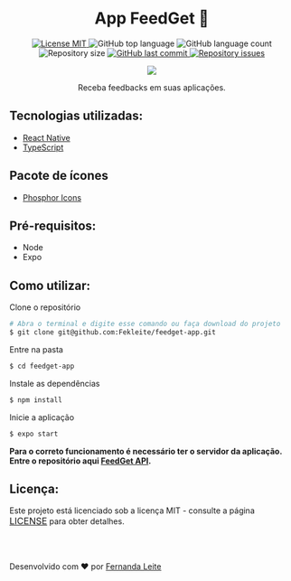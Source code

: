 <h1 align="center">App FeedGet 💬</h1>

<p align="center">
  <a href="https://opensource.org/licenses/MIT">
    <img src="https://img.shields.io/badge/License-MIT-7B61FF" alt="License MIT">
  </a>
  
  <img alt="GitHub top language" src="https://img.shields.io/github/languages/top/Fekleite/letmeask?color=7B61FF">

  <img alt="GitHub language count" src="https://img.shields.io/github/languages/count/Fekleite/letmeask?color=7B61FF">

  <img alt="Repository size" src="https://img.shields.io/github/repo-size/Fekleite/letmeask?color=7B61FF">
  
  <a href="https://github.com/Fekleite/letmeask/commits/master">
    <img alt="GitHub last commit" src="https://img.shields.io/github/last-commit/Fekleite/letmeask?color=7B61FF">
  </a>

  <a href="https://github.com/Fekleite/letmeask/issues">
    <img alt="Repository issues" src="https://img.shields.io/github/issues/Fekleite/letmeask?color=7B61FF">
  </a>
</p>

<p align="center"  >
  <img src="https://user-images.githubusercontent.com/48728541/167233002-d672be2c-7871-4983-87ec-ef1153853351.png" />
</p>

<p align="center">
  Receba feedbacks em suas aplicações.
</p>

<h2> Tecnologias utilizadas: </h2>

- <a href="https://reactnative.dev/" > React Native </a>
- <a href="https://www.typescriptlang.org/"> TypeScript </a>

## Pacote de ícones

- <a href="https://github.com/phosphor-icons/phosphor-icons"> Phosphor Icons </a>

## Pré-requisitos:

- Node
- Expo

## Como utilizar:

Clone o repositório
```bash
# Abra o terminal e digite esse comando ou faça download do projeto
$ git clone git@github.com:Fekleite/feedget-app.git
```

Entre na pasta
```bash
$ cd feedget-app
```

Instale as dependências
```bash
$ npm install
```

Inicie a aplicação
```bash
$ expo start
```

**Para o correto funcionamento é necessário ter o servidor da aplicação. Entre o repositório aqui [FeedGet API](https://github.com/Fekleite/feedget-api).**

## Licença:

<p>Este projeto está licenciado sob a licença MIT - consulte a página <a href="https://opensource.org/licenses/MIT" style=" font-size: 16px; " >LICENSE</a> para obter detalhes.</p>


</br>
</br>

<p >Desenvolvido com ❤️ por <a href="https://github.com/Fekleite">Fernanda Leite </a>